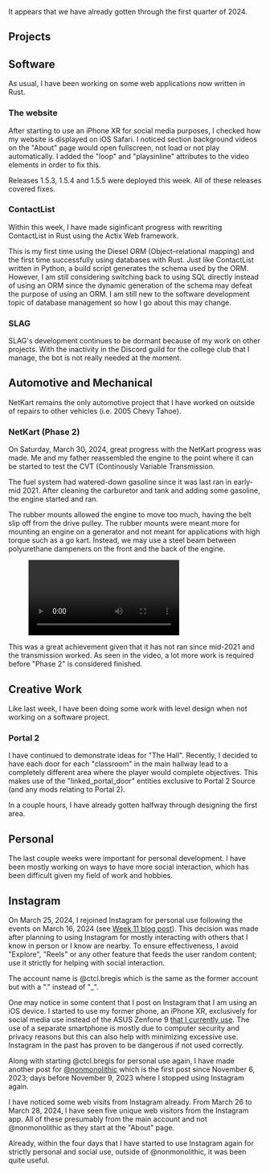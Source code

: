 It appears that we have already gotten through the first quarter of 2024.

## Projects

## Software 
As usual, I have been working on some web applications now written in Rust. 

### The website
After starting to use an iPhone XR for social media purposes, I checked how my website is displayed on iOS Safari. I noticed section background videos on the "About" page would open fullscreen, not load or not play automatically. I added the "loop" and "playsinline" attributes to the video elements in order to fix this.

Releases 1.5.3, 1.5.4 and 1.5.5 were deployed this week. All of these releases covered fixes.

### ContactList
Within this week, I have made siginficant progress with rewriting ContactList in Rust using the Actix Web framework. 

This is my first time using the Diesel ORM (Object–relational mapping) and the first time successfully using databases with Rust. Just like ContactList written in Python, a build script generates the schema used by the ORM. However, I am still considering switching back to using SQL directly instead of using an ORM since the dynamic generation of the schema may defeat the purpose of using an ORM. I am still new to the software development topic of database management so how I go about this may change.

### SLAG
SLAG's development continues to be dormant because of my work on other projects. With the inactivity in the Discord guild for the college club that I manage, the bot is not really needed at the moment.

## Automotive and Mechanical
NetKart remains the only automotive project that I have worked on outside of repairs to other vehicles (i.e. 2005 Chevy Tahoe). 

### NetKart (Phase 2)
On Saturday, March 30, 2024, great progress with the NetKart progress was made. Me and my father reassembled the engine to the point where it can be started to test the CVT (Continously Variable Transmission.

The fuel system had watered-down gasoline since it was last ran in early-mid 2021. After cleaning the carburetor and tank and adding some gasoline, the engine started and ran. 

The rubber mounts allowed the engine to move too much, having the belt slip off from the drive pulley. The rubber mounts were meant more for mounting an engine on a generator and not meant for applications with high torque such as a go kart. Instead, we may use a steel beam between polyurethane dampeners on the front and the back of the engine.

<figure>
    <video controls src="/static/blog/16/netkart_cvt_test.mp4"></video>
</figure>

This was a great achievement given that it has not ran since mid-2021 and the transmission worked. As seen in the video, a lot more work is required before "Phase 2" is considered finished.

## Creative Work
Like last week, I have been doing some work with level design when not working on a software project.

### Portal 2
I have continued to demonstrate ideas for "The Hall". Recently, I decided to have each door for each "classroom" in the main hallway lead to a completely different area where the player would complete objectives. This makes use of the "linked_portal_door" entities exclusive to Portal 2 Source (and any mods relating to Portal 2).

In a couple hours, I have already gotten halfway through designing the first area.

## Personal
The last couple weeks were important for personal development. I have been mostly working on ways to have more social interaction, which has been difficult given my field of work and hobbies.

## Instagram
On March 25, 2024, I rejoined Instagram for personal use following the events on March 16, 2024 (see [Week 11 blog post](../14/)). This decision was made after planning to using Instagram for mostly interacting with others that I know in person or I know are nearby. To ensure effectiveness, I avoid "Explore", "Reels" or any other feature that feeds the user random content; use it strictly for helping with social interaction.

The account name is @ctcl.bregis which is the same as the former account but with a "." instead of "_". 

One may notice in some content that I post on Instagram that I am using an iOS device. I started to use my former phone, an iPhone XR, exclusively for social media use instead of the ASUS Zenfone 9 [that I currently use](../../projects/pc_thc/). The use of a separate smartphone is mostly due to computer security and privacy reasons but this can also help with minimizing excessive use. Instagram in the past has proven to be dangerous if not used correctly.

Along with starting @ctcl.bregis for personal use again, I have made another post for [@nonmonolithic](../../projects/nonmono/) which is the first post since November 6, 2023; days before November 9, 2023 where I stopped using Instagram again.

I have noticed some web visits from Instagram already. From March 26 to March 28, 2024, I have seen five unique web visitors from the Instagram app. All of these presumably from the main account and not @nonmonolithic as they start at the "About" page. 

Already, within the four days that I have started to use Instagram again for strictly personal and social use, outside of @nonmonolithic, it was been quite useful.
